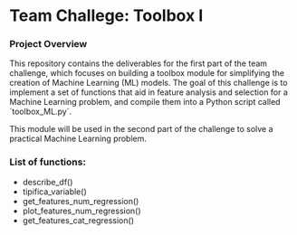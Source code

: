 # Team Challege: Toolbox I

### Project Overview

This repository contains the deliverables for the first part of the team challenge, which focuses on building a toolbox module for simplifying the creation of Machine Learning (ML) models. The goal of this challenge is to implement a set of functions that aid in feature analysis and selection for a Machine Learning problem, and compile them into a Python script called ´toolbox_ML.py´.

This module will be used in the second part of the challenge to solve a practical Machine Learning problem.

### List of functions:
* describe_df()
* tipifica_variable()
* get_features_num_regression()
* plot_features_num_regression()
* get_features_cat_regression()
